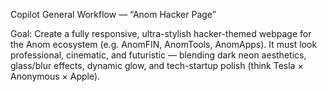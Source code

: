 Copilot General Workflow — “Anom Hacker Page”

Goal:
Create a fully responsive, ultra-stylish hacker-themed webpage for the Anom ecosystem (e.g. AnomFIN, AnomTools, AnomApps).
It must look professional, cinematic, and futuristic — blending dark neon aesthetics, glass/blur effects, dynamic glow, and tech-startup polish (think Tesla × Anonymous × Apple).
